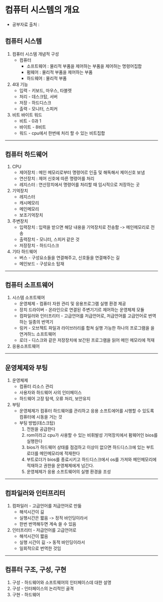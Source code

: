 # 컴퓨터 시스템의 개요   
* 공부자료 출처 : 
## 컴퓨터 시스템   
1. 컴퓨터 시스템 개념적 구성
   * 컴퓨터
     * 소프트웨어 : 물리적 부품을 제어하는 부품을 제어하는 명령어집합
     * 펌웨어 : 물리적 부품을 제어하는 부품
     * 하드웨어 : 물리적 부품
2. 4대 기능
   * 입력 - 키보드, 마우스, 타블렛
   * 처리 - 데스크탑, 서버
   * 저장 - 하드디스크
   * 출력 - 모니터, 스피커
3. 비트 바이트 워드
   * 비트 - 0과 1
   * 바이트 - 8비트
   * 워드 - cpu에서 한번에 처리 할 수 있는 비트집합
-------------   
## 컴퓨터 하드웨어   
1. CPU
   * 제어장치 : 메인 메모리로부터 명령어르 인출 및 해독해서 제어신호 보냄
   * 연산장치 : 제어 신호에 따른 명령어를 처리
   * 레지스터 : 연산장치에서 명령어를 처리할 때 임시적으로 저장하는 곳    
3. 기억장치
   * 레지스터
   * 캐시메모리
   * 메인메모리
   * 보조기억장치
5. 주변장치
   * 입력장치 : 입력을 받으면 해당 내용을 기억장치로 전송함 -> 메인메모리로 전송
   * 출력장치 - 모니터, 스피커 같은 것
   * 저장장치 - 하드디스크
7. 기타 하드웨어
   * 버스 - 구성요소들을 연결해주고, 신호들을 연결해주는 길
   * 메인보드 - 구성요소 탑재 
-------------    
## 컴퓨터 소프트웨어   
1. 시스템 소프트웨어
   * 운영체제 - 컴퓨터 자원 관리 및 응용프로그램 실행 환경 제공
   * 장치 드라이버 - 온라인으로 연결된 주변기기르 제어하는 운영체제 모듈
   * 컴파일러와 인터프리터 - 고급언어를 저급언어로, 저급언어를 고급언어로 번역하는 일종의 번역기
   * 링커 - 오브젝트 파일과 라이브러리를 합쳐 실행 가능한 하나의 프로그램을 을 연겨하느 소프트웨어
   * 로더 - 디스크와 같은 저장장치에 보간된 프로그램을 읽어 메인 메모리에 적재
2. 응용소프트웨어
-------------   
## 운영체제와 부팅   
1. 운영체제
   * 컴퓨터 리소스 관리
   * 사용자와 하드웨어 사의 인터페이스
   * 하드웨어 고장 탐색, 오류 처리, 보안유지
2. 부팅
   * 운영체제가 컴퓨터 하드웨어를 관리하고 응용 소프트에어를 시행할 수 있도록 컴퓨터에 시동을 거는 것
   * 부팅 방법(데스크탑)
     1. 전원을 공급한다
     2. rom이라고 cpu가 사용할 수 있는 비휘발성 기억장치에서 펌웨어인 bios를 실행한다
     3. bios가 하드웨어 상태를 점검하고 이상이 없으면 하드디스크에 있는 부트로더를 메인메모리에 적재한다
     4. 부트로더가 bios를 종료시키고 하드디스크에서 os를 가져와 메인메모리에 적재하고 권한을 운영체제에게 넘긴다.
     5. 운영체제가 응용 소프트웨어의 실행 환경을 조성
-------------    
## 컴파일러와 인터프리터   
1. 컴파일러 - 고급언어를 저급언어로 만듦
   * 해석시간이 긺
   * 실행시간은 짧음 -> 정적 바인딩이라서
   * 한번 번역해두면 계속 쓸 수 있음
2. 인터프리터 - 저급언어를 고급언어로
   * 해석시간이 짧음
   * 실행 시간이 긺 -> 동적 바인딩이라서
   * 일회적으로 번역한 것임
-------------    
## 컴퓨터 구조, 구성, 구현   
1. 구성 - 하드웨어와 소프트웨어의 인터페이스데 대한 설명
2. 구성 - 인터페이스의 논리적인 골격
3. 구현 - 하드웨어
